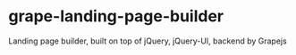 # grape-landing-page-builder
Landing page builder, built on top of jQuery, jQuery-UI, backend by Grapejs
